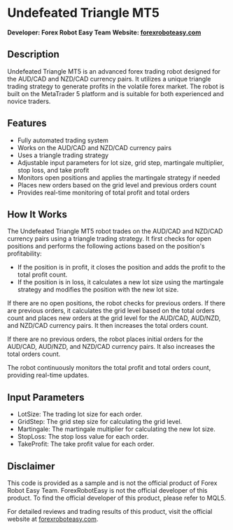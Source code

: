 # Undefeated Triangle MT5

**Developer: Forex Robot Easy Team**
**Website: [forexroboteasy.com](https://forexroboteasy.com)**

## Description

Undefeated Triangle MT5 is an advanced forex trading robot designed for the AUD/CAD and NZD/CAD currency pairs. It utilizes a unique triangle trading strategy to generate profits in the volatile forex market. The robot is built on the MetaTrader 5 platform and is suitable for both experienced and novice traders.

## Features

- Fully automated trading system
- Works on the AUD/CAD and NZD/CAD currency pairs
- Uses a triangle trading strategy
- Adjustable input parameters for lot size, grid step, martingale multiplier, stop loss, and take profit
- Monitors open positions and applies the martingale strategy if needed
- Places new orders based on the grid level and previous orders count
- Provides real-time monitoring of total profit and total orders

## How It Works

The Undefeated Triangle MT5 robot trades on the AUD/CAD and NZD/CAD currency pairs using a triangle trading strategy. It first checks for open positions and performs the following actions based on the position's profitability:

- If the position is in profit, it closes the position and adds the profit to the total profit count.
- If the position is in loss, it calculates a new lot size using the martingale strategy and modifies the position with the new lot size.

If there are no open positions, the robot checks for previous orders. If there are previous orders, it calculates the grid level based on the total orders count and places new orders at the grid level for the AUD/CAD, AUD/NZD, and NZD/CAD currency pairs. It then increases the total orders count.

If there are no previous orders, the robot places initial orders for the AUD/CAD, AUD/NZD, and NZD/CAD currency pairs. It also increases the total orders count.

The robot continuously monitors the total profit and total orders count, providing real-time updates.

## Input Parameters

- LotSize: The trading lot size for each order.
- GridStep: The grid step size for calculating the grid level.
- Martingale: The martingale multiplier for calculating the new lot size.
- StopLoss: The stop loss value for each order.
- TakeProfit: The take profit value for each order.

## Disclaimer

This code is provided as a sample and is not the official product of Forex Robot Easy Team. ForexRobotEasy is not the official developer of this product. To find the official developer of this product, please refer to MQL5. 

For detailed reviews and trading results of this product, visit the official website at [forexroboteasy.com](https://forexroboteasy.com/forex-robot-review/review-undefeated-triangle-mt5-advanced-forex-software-for-aud-cad-and-nzd-currencies/).
